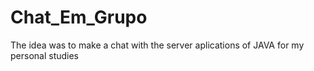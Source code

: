 # Chat_Em_Grupo

The idea was to make a chat with the server aplications of JAVA for my personal studies
